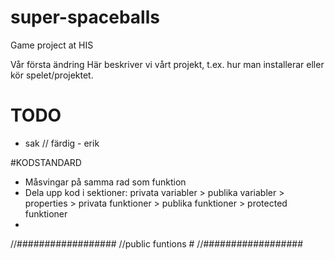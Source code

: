 # super-spaceballs
Game project at HIS


Vår första ändring
Här beskriver vi vårt projekt, t.ex. hur man installerar eller kör spelet/projektet.

# TODO
  - sak  // färdig - erik
  
  
  
#KODSTANDARD
- Måsvingar på samma rad som funktion
- Dela upp kod i sektioner: privata variabler > publika variabler > properties > privata funktioner > publika funktioner > protected funktioner
- 
//##################
//public funtions  #
//##################
